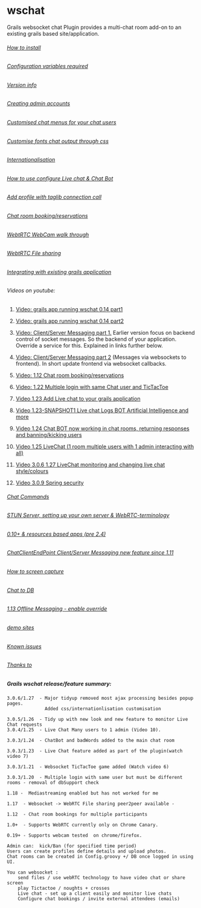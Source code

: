 wschat
=========

Grails websocket chat Plugin provides a multi-chat room add-on to an existing grails based site/application.

###### [How to install](https://github.com/vahidhedayati/grails-wschat-plugin/wiki/Installation)

###### [Configuration variables required](https://github.com/vahidhedayati/grails-wschat-plugin/wiki/Config-v3.groovy)
 		
###### [Version info](https://github.com/vahidhedayati/grails-wschat-plugin/wiki/Version-info-v3)

###### [Creating admin accounts](https://github.com/vahidhedayati/grails-wschat-plugin/wiki/Creating-admin-accounts)

###### [Customised chat menus for your chat users](https://github.com/vahidhedayati/grails-wschat-plugin/wiki/Customised-chat-menus-for-your-chat-users)

###### [Customise fonts chat output through css](https://github.com/vahidhedayati/grails-wschat-plugin/wiki/Customise-fonts-chat-output-through-css)

###### [Internationalisation](https://github.com/vahidhedayati/grails-wschat-plugin/wiki/Configure-internationlisation---customise-chat-output---menus)

###### [How to use configure Live chat & Chat Bot](https://github.com/vahidhedayati/grails-wschat-plugin/wiki/Chat-Room-Bot---Live-Chat---Live-Chat-Bot)

###### [Add profile with taglib connection call](https://github.com/vahidhedayati/grails-wschat-plugin/wiki/profile-creation)

###### [Chat room booking/reservations](https://github.com/vahidhedayati/grails-wschat-plugin/wiki/Booking-chat-event)

###### [WebtRTC WebCam walk through](https://github.com/vahidhedayati/grails-wschat-plugin/wiki/WebtRTC-WebCam-walk-through)

###### [WebtRTC File sharing](https://github.com/vahidhedayati/grails-wschat-plugin/wiki/WebRTC-File-sharing-peer2peer)

###### [Integrating with existing grails application](https://github.com/vahidhedayati/grails-wschat-plugin/wiki/Integrating-with-existing-grails-application)
 
###### Videos on youtube:
1. [Video: grails app running wschat 0.14 part1](https://www.youtube.com/watch?v=E-NmbDZg9G4)

2. [Video: grails app running wschat 0.14 part2](https://www.youtube.com/watch?v=xPxV_iEYYm0)

3. [Video: Client/Server Messaging part 1.](https://www.youtube.com/watch?v=zAySkzNid3E)
 Earlier version focus on backend control of socket messages. So the backend of your application. Override a service for this. Explained in links further below.
 
4. [Video: Client/Server Messaging part 2](https://www.youtube.com/watch?v=xagMYM9n3l0)
(Messages via websockets to frontend). In short update frontend via websocket callbacks.

5. [Video: 1.12 Chat room booking/reservations](https://www.youtube.com/watch?v=ZQ86b6zN4aE)

6. [Video: 1.22 Multiple login with same Chat user and TicTacToe](https://www.youtube.com/watch?v=aib29xIMkwU)

7. [Video 1.23 Add Live chat to your grails application](https://www.youtube.com/watch?v=VrvJNPQ-K7M)

8. [Video 1.23-SNAPSHOT1 Live chat Logs BOT Artificial Intelligence and more](https://www.youtube.com/watch?v=fUIckOntais)

9. [Video 1.24 Chat BOT now working in chat rooms, returning responses and banning/kicking users](https://www.youtube.com/watch?v=jUm7QrQhpTk)

10. [Video 1.25 LiveChat (1 room multiple users with 1 admin interacting with all) ](https://www.youtube.com/watch?v=udbOq6fiD9o)

11. [Video 3.0.6 1.27 LiveChat monitoring and changing live chat style/colours](https://www.youtube.com/watch?v=C-xPAr0RcIo)

12. [Video 3.0.9 Spring security](https://www.youtube.com/watch?v=PpzP6MsVKY0)


###### [Chat Commands](https://github.com/vahidhedayati/grails-wschat-plugin/wiki/Commands)

###### [STUN Server, setting up your own server & WebRTC-terminology](https://github.com/vahidhedayati/grails-wschat-plugin/wiki/WebRTC-terminology)

###### [0.10+ & resources based apps (pre 2.4)](https://github.com/vahidhedayati/grails-wschat-plugin/wiki/resources-based-apps)

###### [ChatClientEndPoint Client/Server Messaging  new feature since 1.11](https://github.com/vahidhedayati/grails-wschat-plugin/wiki/wsChatClient-Client-Server-Messaging-new-feature-since-1.11)

###### [How to screen capture](https://github.com/vahidhedayati/grails-wschat-plugin/wiki/Screen-capture-commands)

###### [Chat to DB](https://github.com/vahidhedayati/grails-wschat-plugin/wiki/Persist-Chat-to-DB)

###### [1.13 Offline Messaging - enable override](https://github.com/vahidhedayati/grails-wschat-plugin/wiki/offline-pm)

###### [demo sites](https://github.com/vahidhedayati/grails-wschat-plugin/wiki/complete-sites-demo-sites)

###### [Known issues](https://github.com/vahidhedayati/grails-wschat-plugin/wiki/Known-issues)

###### [Thanks to](https://github.com/vahidhedayati/grails-wschat-plugin/wiki/Thanks-to)

##### Grails wschat release/feature summary:

```
3.0.6/1.27 	- Major tidyup removed most ajax processing besides popup pages. 
			  Added css/internationlisation customisation
			  
3.0.5/1.26	- Tidy up with new look and new feature to monitor Live Chat requests
3.0.4/1.25  - Live Chat Many users to 1 admin (Video 10).

3.0.3/1.24  - ChatBot and badWords added to the main chat room

3.0.3/1.23  - Live Chat feature added as part of the plugin(watch video 7)

3.0.3/1.21  - Websocket TicTacToe game added (Watch video 6)

3.0.3/1.20  - Multiple login with same user but must be different rooms - removal of dbSupport check

1.18 -  Mediastreaming enabled but has not worked for me 
   
1.17  - Websocket -> WebRTC File sharing peer2peer available -  
  
1.12  - Chat room bookings for multiple participants
   
1.0+  - Supports WebRTC currently only on Chrome Canary.

0.19+ - Supports webcam tested  on chrome/firefox.

Admin can:  kick/Ban (for specified time period)
Users can create profiles define details and upload photos.
Chat rooms can be created in Config.groovy +/ DB once logged in using UI.

You can websocket :
	send files / use webRTC technology to have video chat or share screen
	play Tictactoe / noughts + crosses
	Live chat - set up a client easily and monitor live chats
	Configure chat bookings / invite external attendees (emails)
```
